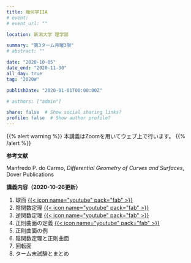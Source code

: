 ```yaml
---
title: 幾何学IIA
# event: 
# event_url: ""

location: 新潟大学 理学部

summary: "第3ターム月曜3限"
# abstract: ""

date: "2020-10-05"
date_end: "2020-11-30"
all_day: true
tag: "2020W"

publishDate: "2020-01-01T00:00:00Z"

# authors: ["admin"]

share: false  # Show social sharing links?
profile: false  # Show author profile?
---
```

{{% alert warning %}}
本講義はZoomを用いてウェブ上で行います。
{{% /alert %}}

**参考文献**

Manfredo P. do Carmo, *Differential Geometry of Curves and Surfaces*, Dover Publications

**講義内容（2020-10-26更新）**

1. 球面
	[{{< icon name="youtube" pack="fab" >}}](https://youtu.be/l13v6DuS1AY)
2. 陰関数定理
	[{{< icon name="youtube" pack="fab" >}}](https://youtu.be/MJmQqDHquuY)
3. 逆関数定理
	[{{< icon name="youtube" pack="fab" >}}](https://youtu.be/ucKDXdpbmp4)
4. 正則曲面の定義
	[{{< icon name="youtube" pack="fab" >}}](https://youtu.be/j4IiUDIcYpo)
5. 正則曲面の例
6. 陰関数定理と正則曲面
7. 回転面
8. ターム末試験とまとめ

